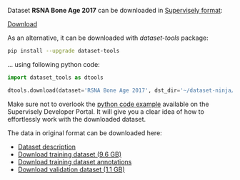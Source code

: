 Dataset **RSNA Bone Age 2017** can be downloaded in [Supervisely format](https://developer.supervisely.com/api-references/supervisely-annotation-json-format):

 [Download](https://assets.supervisely.com/remote/eyJsaW5rIjogImZzOi8vYXNzZXRzLzMyMTlfUlNOQSBCb25lIEFnZSAyMDE3L3JzbmEtYm9uZS1hZ2UtMjAxNy1EYXRhc2V0TmluamEudGFyIiwgInNpZyI6ICJDazArOHc5RS9RTUlweTl3dWJwWUhvWXlvT2pKMUhaUnFmK1ZXK21zNzNFPSJ9)

As an alternative, it can be downloaded with *dataset-tools* package:
``` bash
pip install --upgrade dataset-tools
```

... using following python code:
``` python
import dataset_tools as dtools

dtools.download(dataset='RSNA Bone Age 2017', dst_dir='~/dataset-ninja/')
```
Make sure not to overlook the [python code example](https://developer.supervisely.com/getting-started/python-sdk-tutorials/iterate-over-a-local-project) available on the Supervisely Developer Portal. It will give you a clear idea of how to effortlessly work with the downloaded dataset.

The data in original format can be downloaded here:

- [Dataset description](https://www.rsna.org/-/media/Files/RSNA/Education/AI%20resources%20and%20training/AI%20image%20challenge/RSNA-2017-Pediatric-Bone-Age-Challenge-Dataset-Description.ashx?la=en&hash=A0B423007088816AFFACDCA934E2F09F903215F4&hash=A0B423007088816AFFACDCA934E2F09F903215F4)
- [Download training dataset (9.6 GB)](https://s3.amazonaws.com/east1.public.rsna.org/AI/2017/Bone+Age+Training+Set.zip)
- [Download training dataset annotations](https://s3.amazonaws.com/east1.public.rsna.org/AI/2017/Bone+Age+Training+Set+Annotations.zip)
- [Download validation dataset (1.1 GB)](https://s3.amazonaws.com/east1.public.rsna.org/AI/2017/Bone+Age+Validation+Set.zip)
